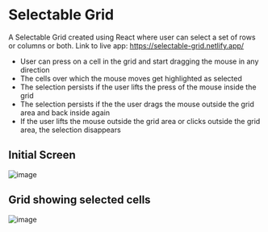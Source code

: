 # Selectable Grid
A Selectable Grid created using React where user can select a set of rows or columns or both.
Link to live app: https://selectable-grid.netlify.app/

- User can press on a cell in the grid and start dragging the mouse in any direction
- The cells over which the mouse moves get highlighted as selected
- The selection persists if the user lifts the press of the mouse inside the grid
- The selection persists if the the user drags the mouse outside the grid area and back inside again
- If the user lifts the mouse outside the grid area or clicks outside the grid area, the selection disappears

## Initial Screen
![image](https://github.com/user-attachments/assets/af2b858c-5b6c-4578-9ff7-9c91d8396813)

## Grid showing selected cells
![image](https://github.com/user-attachments/assets/9aaf254b-6c94-40ad-9dd1-a4eecaf23eda)
